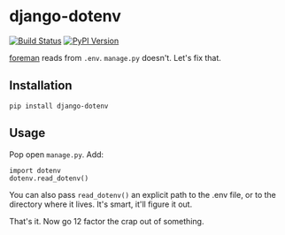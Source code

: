 # django-dotenv

[![Build Status](https://travis-ci.org/jpadilla/django-dotenv.svg)](https://travis-ci.org/jpadilla/django-dotenv)
[![PyPI Version](https://pypip.in/version/django-dotenv/badge.svg)](https://pypi.python.org/pypi/django-dotenv)

[foreman](https://github.com/ddollar/foreman) reads from `.env`. `manage.py`
doesn't. Let's fix that.

## Installation

```
pip install django-dotenv
```

## Usage

Pop open `manage.py`. Add:

```
import dotenv
dotenv.read_dotenv()
```

You can also pass `read_dotenv()` an explicit path to the .env file, or to the directory where it lives. It's smart, it'll figure it out.

That's it. Now go 12 factor the crap out of something.
